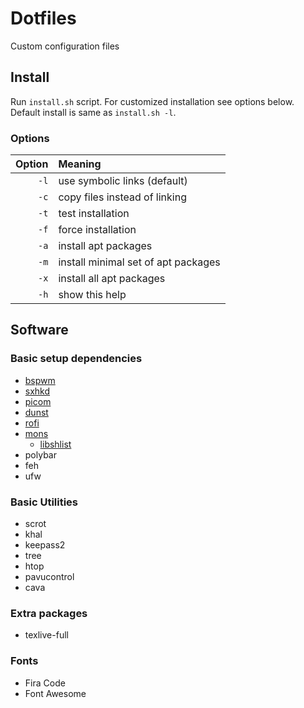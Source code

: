 # Dotfiles
Custom configuration files

## Install

Run `install.sh` script.
For customized installation see options below.
Default install is same as `install.sh -l`.

### Options

| Option | Meaning                             |
| -----: | :---------------------------------- |
|   `-l` | use symbolic links (default)        |
|   `-c` | copy files instead of linking       |
|   `-t` | test installation                   |
|   `-f` | force installation                  |
|   `-a` | install apt packages                |
|   `-m` | install minimal set of apt packages |
|   `-x` | install all apt packages            |
|   `-h` | show this help                      |

## Software

### Basic setup dependencies

- [bspwm](https://github.com/baskerville/bspwm)
- [sxhkd](https://github.com/baskerville/sxhkd)
- [picom](https://github.com/yshui/picom)
- [dunst](https://github.com/dunst-project/dunst)
- [rofi](https://github.com/davatorium/rofi)
- [mons](https://github.com/Ventto/mons)
  - [libshlist](https://github.com/Ventto/libshlist)
- polybar
- feh
- ufw

### Basic Utilities

- scrot
- khal
- keepass2
- tree
- htop
- pavucontrol
- cava

### Extra packages

- texlive-full

### Fonts

- Fira Code
- Font Awesome

